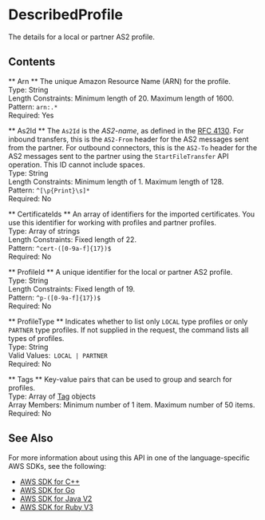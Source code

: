# DescribedProfile<a name="API_DescribedProfile"></a>

The details for a local or partner AS2 profile\. 

## Contents<a name="API_DescribedProfile_Contents"></a>

 ** Arn **   <a name="TransferFamily-Type-DescribedProfile-Arn"></a>
The unique Amazon Resource Name \(ARN\) for the profile\.  
Type: String  
Length Constraints: Minimum length of 20\. Maximum length of 1600\.  
Pattern: `arn:.*`   
Required: Yes

 ** As2Id **   <a name="TransferFamily-Type-DescribedProfile-As2Id"></a>
The `As2Id` is the *AS2\-name*, as defined in the [RFC 4130](https://datatracker.ietf.org/doc/html/rfc4130)\. For inbound transfers, this is the `AS2-From` header for the AS2 messages sent from the partner\. For outbound connectors, this is the `AS2-To` header for the AS2 messages sent to the partner using the `StartFileTransfer` API operation\. This ID cannot include spaces\.  
Type: String  
Length Constraints: Minimum length of 1\. Maximum length of 128\.  
Pattern: `^[\p{Print}\s]*`   
Required: No

 ** CertificateIds **   <a name="TransferFamily-Type-DescribedProfile-CertificateIds"></a>
An array of identifiers for the imported certificates\. You use this identifier for working with profiles and partner profiles\.  
Type: Array of strings  
Length Constraints: Fixed length of 22\.  
Pattern: `^cert-([0-9a-f]{17})$`   
Required: No

 ** ProfileId **   <a name="TransferFamily-Type-DescribedProfile-ProfileId"></a>
A unique identifier for the local or partner AS2 profile\.  
Type: String  
Length Constraints: Fixed length of 19\.  
Pattern: `^p-([0-9a-f]{17})$`   
Required: No

 ** ProfileType **   <a name="TransferFamily-Type-DescribedProfile-ProfileType"></a>
Indicates whether to list only `LOCAL` type profiles or only `PARTNER` type profiles\. If not supplied in the request, the command lists all types of profiles\.  
Type: String  
Valid Values:` LOCAL | PARTNER`   
Required: No

 ** Tags **   <a name="TransferFamily-Type-DescribedProfile-Tags"></a>
Key\-value pairs that can be used to group and search for profiles\.  
Type: Array of [Tag](API_Tag.md) objects  
Array Members: Minimum number of 1 item\. Maximum number of 50 items\.  
Required: No

## See Also<a name="API_DescribedProfile_SeeAlso"></a>

For more information about using this API in one of the language\-specific AWS SDKs, see the following:
+  [AWS SDK for C\+\+](https://docs.aws.amazon.com/goto/SdkForCpp/transfer-2018-11-05/DescribedProfile) 
+  [AWS SDK for Go](https://docs.aws.amazon.com/goto/SdkForGoV1/transfer-2018-11-05/DescribedProfile) 
+  [AWS SDK for Java V2](https://docs.aws.amazon.com/goto/SdkForJavaV2/transfer-2018-11-05/DescribedProfile) 
+  [AWS SDK for Ruby V3](https://docs.aws.amazon.com/goto/SdkForRubyV3/transfer-2018-11-05/DescribedProfile) 